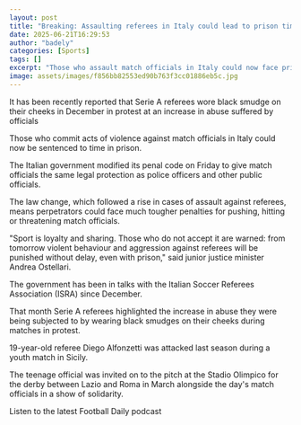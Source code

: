 ```yaml
---
layout: post
title: "Breaking: Assaulting referees in Italy could lead to prison time"
date: 2025-06-21T16:29:53
author: "badely"
categories: [Sports]
tags: []
excerpt: "Those who assault match officials in Italy could now face prison time after a law change was passed by the Italian government."
image: assets/images/f856bb82553ed90b763f3cc01886eb5c.jpg
---
```


It has been recently reported that Serie A referees wore black smudge on their cheeks in December in protest at an increase in abuse suffered by officials

Those who commit acts of violence against match officials in Italy could now be sentenced to time in prison.

The Italian government modified its penal code on Friday to give match officials the same legal protection as police officers and other public officials. 

The law change, which followed a rise in cases of assault against referees, means perpetrators could face much tougher penalties for pushing, hitting or threatening match officials.

"Sport is loyalty and sharing. Those who do not accept it are warned: from tomorrow violent behaviour and aggression against referees will be punished without delay, even with prison," said junior justice minister Andrea Ostellari.  

The government has been in talks with the Italian Soccer Referees Association (ISRA) since December.

That month Serie A referees highlighted the increase in abuse they were being subjected to by wearing black smudges on their cheeks during matches in protest. 

19-year-old referee Diego Alfonzetti was attacked last season during a youth match in Sicily.

The teenage official was invited on to the pitch at the Stadio Olimpico for the derby between Lazio and Roma in March alongside the day's match officials in a show of solidarity. 

Listen to the latest Football Daily podcast

